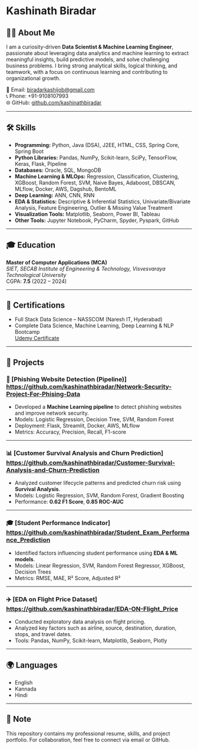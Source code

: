 # Kashinath Biradar


## 👨‍💻 About Me
I am a curiosity-driven **Data Scientist & Machine Learning Engineer**, passionate about leveraging data analytics and machine learning to extract meaningful insights, build predictive models, and solve challenging business problems. I bring strong analytical skills, logical thinking, and teamwork, with a focus on continuous learning and contributing to organizational growth.

📧 Email: [biradarkashijob@gmail.com](mailto:biradarkashijob@gmail.com)  
📞 Phone: +91-9108107993  
🌐 GitHub: [github.com/kashinathbiradar](https://github.com/kashinathbiradar)  

---

## 🛠️ Skills

- **Programming:** Python, Java (DSA), J2EE, HTML, CSS, Spring Core, Spring Boot  
- **Python Libraries:** Pandas, NumPy, Scikit-learn, SciPy, TensorFlow, Keras, Flask, Pipeline  
- **Databases:** Oracle, SQL, MongoDB  
- **Machine Learning & MLOps:** Regression, Classification, Clustering, XGBoost, Random Forest, SVM, Naive Bayes, Adaboost, DBSCAN, MLflow, Docker, AWS, Dagshub, BentoML  
- **Deep Learning:** ANN, CNN, RNN  
- **EDA & Statistics:** Descriptive & Inferential Statistics, Univariate/Bivariate Analysis, Feature Engineering, Outlier & Missing Value Treatment  
- **Visualization Tools:** Matplotlib, Seaborn, Power BI, Tableau  
- **Other Tools:** Jupyter Notebook, PyCharm, Spyder, Pyspark, GitHub  

---

## 🎓 Education

**Master of Computer Applications (MCA)**  
_SIET, SECAB Institute of Engineering & Technology, Visvesvaraya Technological University_  
CGPA: **7.5** (2022 – 2024)

---

## 📜 Certifications

- Full Stack Data Science – NASSCOM (Naresh IT, Hyderabad)  
- Complete Data Science, Machine Learning, Deep Learning & NLP Bootcamp  
  [Udemy Certificate](https://www.udemy.com/certificate/UC-dff0f825-ea08-451f-8956-017605a3aec4/)  

---

## 🚀 Projects

### 🔐 [Phishing Website Detection (Pipeline)] https://github.com/kashinathbiradar/Network-Security-Project-For-Phising-Data
- Developed a **Machine Learning pipeline** to detect phishing websites and improve network security.  
- Models: Logistic Regression, Decision Tree, SVM, Random Forest  
- Deployment: Flask, Streamlit, Docker, AWS, MLflow  
- Metrics: Accuracy, Precision, Recall, F1-score  

---

### 📊 [Customer Survival Analysis and Churn Prediction] https://github.com/kashinathbiradar/Customer-Survival-Analysis-and-Churn-Prediction
- Analyzed customer lifecycle patterns and predicted churn risk using **Survival Analysis**.  
- Models: Logistic Regression, SVM, Random Forest, Gradient Boosting  
- Performance: **0.62 F1 Score**, **0.85 ROC-AUC**  

---

### 🎓 [Student Performance Indicator]  https://github.com/kashinathbiradar/Student_Exam_Performance_Prediction
- Identified factors influencing student performance using **EDA & ML models**.  
- Models: Linear Regression, SVM, Random Forest Regressor, XGBoost, Decision Trees  
- Metrics: RMSE, MAE, R² Score, Adjusted R²  

---

### ✈️ [EDA on Flight Price Dataset] https://github.com/kashinathbiradar/EDA-ON-Flight_Price
- Conducted exploratory data analysis on flight pricing.  
- Analyzed key factors such as airline, source, destination, duration, stops, and travel dates.  
- Tools: Pandas, NumPy, Scikit-learn, Matplotlib, Seaborn, Plotly  

---

## 🌍 Languages
- English  
- Kannada  
- Hindi  

---

## 📌 Note
This repository contains my professional resume, skills, and project portfolio. For collaboration, feel free to connect via email or GitHub.

